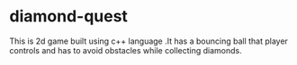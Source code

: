 # diamond-quest
This is 2d game built using c++ language .It has a bouncing ball that player controls and has to  avoid obstacles while collecting diamonds.

